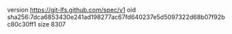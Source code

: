 version https://git-lfs.github.com/spec/v1
oid sha256:7dca6853430e241ad198277ac67fd640237e5d5097322d68b07f92bc80c30ff1
size 8307
